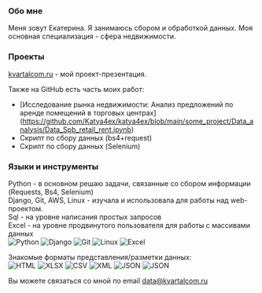
### Обо мне
Меня зовут Екатерина. Я занимаюсь сбором и обработкой данных. Моя основная специализация - сфера недвижимости.

### Проекты
[kvartalcom.ru](https://kvartalcom.ru) - мой проект-презентация.

Также на GitHub есть часть моих работ:
* [Исследование рынка недвижимости: Анализ предложений по аренде помещений в торговых центрах] (https://github.com/Katya4ex/katya4ex/blob/main/some_project/Data_analysis/Data_Spb_retail_rent.ipynb)
* Скрипт по сбору данных (bs4+request)
* Скрипт по сбору данных (Selenium)

### Языки и инструменты
Python - в основном решаю задачи, связанные со сбором информации (Requests, Bs4, Selenium)  
Django, Git, AWS, Linux - изучала и использовала для работы над web-проектом.  
Sql - на уровне написания простых запросов  
Excel - на уровне продвинутого пользователя для работы с массивами данных  
![Python](https://img.shields.io/badge/Python-<COLOR>??style=for-the-badge&logo=python)
![Django](https://img.shields.io/badge/Django-<COLOR>??style=for-the-badge&logo=django)
![Git](https://img.shields.io/badge/Git-<COLOR>??style=for-the-badge&logo=git)
![Linux](https://img.shields.io/badge/Linux-<COLOR>??style=for-the-badge&logo=linux)
![Excel](https://img.shields.io/badge/Excel-<COLOR>??style=for-the-badge&logo=excel)  

Знакомые форматы представления/разметки данных:  
![HTML](https://img.shields.io/badge/HTML-999999?style=for-the-badge&logo=HTML)
![XLSX](https://img.shields.io/badge/XLSX-999999?style=for-the-badge&logo=XLSX)
![CSV](https://img.shields.io/badge/CSV-999999?style=for-the-badge&logo=CSV)
![XML](https://img.shields.io/badge/XML-999999?style=for-the-badge&logo=XML)
![JSON](https://img.shields.io/badge/JSON-999999?style=for-the-badge&logo=JSON)
![JSON](https://img.shields.io/badge/JSON-999999?style=for-the-badge&logo=TXT)  


Вы можете связаться со мной по email data@kvartalcom.ru

